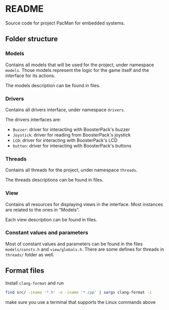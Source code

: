 # README

Source code for project PacMan for embedded systems.

## Folder structure

### Models

Contains all models that will be used for the project, under namespace `models`.
Those models represent the logic for the game itself and the interface for its actions.

The models description can be found in files.

### Drivers

Contains all drivers interface, under namespace `drivers`.

The drivers interfaces are:

* `Buzzer`: driver for interacting with BoosterPack's buzzer
* `Joystick`: driver for reading from BoosterPack's joystick
* `LCD`: driver for interacting with BoosterPack's LCD
* `button`: driver for interacting with BoosterPack's buttons

### Threads

Contains all threads for the project, under namespace `threads`.

The threads descriptions can be found in files. 

### View

Contains all resources for displaying views in the interface.
Most instances are related to the ones in "Models". 

Each view description can be found in files.

### Constant values and parameters

Most of constant values and parameters can be found in the files `models/consts.h` and `view/globals.h`.
There are some defines for threads in `threads/` folder as well.

## Format files

Install `clang-format` and run 

```bash
find src/ -iname '*.h' -o -iname '*.cpp' | xargs clang-format -i
```

make sure you use a terminal that supports the Linux commands above